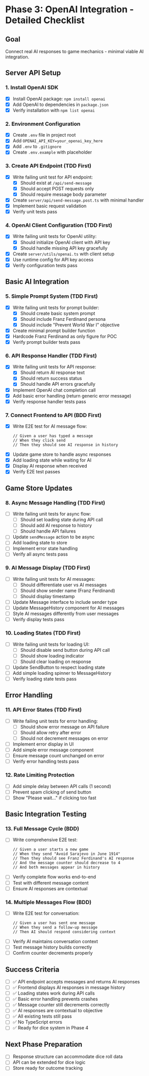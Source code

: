 # Phase 3: OpenAI Integration - Detailed Checklist

## Goal
Connect real AI responses to game mechanics - minimal viable AI integration.

## Server API Setup

### 1. Install OpenAI SDK
- [x] Install OpenAI package: `npm install openai`
- [x] Add OpenAI to dependencies in `package.json`
- [x] Verify installation with `npm list openai`

### 2. Environment Configuration
- [x] Create `.env` file in project root
- [x] Add `OPENAI_API_KEY=your_openai_key_here`
- [x] Add `.env` to `.gitignore`
- [x] Create `.env.example` with placeholder

### 3. Create API Endpoint (TDD First)
- [x] Write failing unit test for API endpoint:
  - [x] Should exist at `/api/send-message`
  - [x] Should accept POST requests only
  - [x] Should require message body parameter
- [x] Create `server/api/send-message.post.ts` with minimal handler
- [x] Implement basic request validation
- [x] Verify unit tests pass

### 4. OpenAI Client Configuration (TDD First)
- [x] Write failing unit tests for OpenAI utility:
  - [x] Should initialize OpenAI client with API key
  - [x] Should handle missing API key gracefully
- [x] Create `server/utils/openai.ts` with client setup
- [x] Use runtime config for API key access
- [x] Verify configuration tests pass

## Basic AI Integration

### 5. Simple Prompt System (TDD First)
- [x] Write failing unit tests for prompt builder:
  - [x] Should create basic system prompt
  - [x] Should include Franz Ferdinand persona
  - [x] Should include "Prevent World War I" objective
- [x] Create minimal prompt builder function
- [x] Hardcode Franz Ferdinand as only figure for POC
- [x] Verify prompt builder tests pass

### 6. API Response Handler (TDD First)
- [x] Write failing unit tests for API response:
  - [x] Should return AI response text
  - [x] Should return success status
  - [x] Should handle API errors gracefully
- [x] Implement OpenAI chat completion call
- [x] Add basic error handling (return generic error message)
- [x] Verify response handler tests pass

### 7. Connect Frontend to API (BDD First)
- [x] Write E2E test for AI message flow:
  ```
  // Given a user has typed a message
  // When they click send
  // Then they should see AI response in history
  ```
- [x] Update game store to handle async responses
- [x] Add loading state while waiting for AI
- [x] Display AI response when received
- [x] Verify E2E test passes

## Game Store Updates

### 8. Async Message Handling (TDD First)
- [ ] Write failing unit tests for async flow:
  - [ ] Should set loading state during API call
  - [ ] Should add AI response to history
  - [ ] Should handle API failures
- [ ] Update `sendMessage` action to be async
- [ ] Add loading state to store
- [ ] Implement error state handling
- [ ] Verify all async tests pass

### 9. AI Message Display (TDD First)
- [ ] Write failing unit tests for AI messages:
  - [ ] Should differentiate user vs AI messages
  - [ ] Should show sender name (Franz Ferdinand)
  - [ ] Should display timestamp
- [ ] Update Message interface to include sender type
- [ ] Update MessageHistory component for AI messages
- [ ] Style AI messages differently from user messages
- [ ] Verify display tests pass

### 10. Loading States (TDD First)
- [ ] Write failing unit tests for loading UI:
  - [ ] Should disable send button during API call
  - [ ] Should show loading indicator
  - [ ] Should clear loading on response
- [ ] Update SendButton to respect loading state
- [ ] Add simple loading spinner to MessageHistory
- [ ] Verify loading state tests pass

## Error Handling

### 11. API Error States (TDD First)
- [ ] Write failing unit tests for error handling:
  - [ ] Should show error message on API failure
  - [ ] Should allow retry after error
  - [ ] Should not decrement messages on error
- [ ] Implement error display in UI
- [ ] Add simple error message component
- [ ] Ensure message count unchanged on error
- [ ] Verify error handling tests pass

### 12. Rate Limiting Protection
- [ ] Add simple delay between API calls (1 second)
- [ ] Prevent spam clicking of send button
- [ ] Show "Please wait..." if clicking too fast

## Basic Integration Testing

### 13. Full Message Cycle (BDD)
- [ ] Write comprehensive E2E test:
  ```
  // Given a user starts a new game
  // When they send "Avoid Sarajevo in June 1914"
  // Then they should see Franz Ferdinand's AI response
  // And the message counter should decrease to 4
  // And both messages appear in history
  ```
- [ ] Verify complete flow works end-to-end
- [ ] Test with different message content
- [ ] Ensure AI responses are contextual

### 14. Multiple Messages Flow (BDD)
- [ ] Write E2E test for conversation:
  ```
  // Given a user has sent one message
  // When they send a follow-up message
  // Then AI should respond considering context
  ```
- [ ] Verify AI maintains conversation context
- [ ] Test message history builds correctly
- [ ] Confirm counter decrements properly

## Success Criteria
- [ ] ✅ API endpoint accepts messages and returns AI responses
- [ ] ✅ Frontend displays AI responses in message history
- [ ] ✅ Loading states work during API calls
- [ ] ✅ Basic error handling prevents crashes
- [ ] ✅ Message counter still decrements correctly
- [ ] ✅ AI responses are contextual to objective
- [ ] ✅ All existing tests still pass
- [ ] ✅ No TypeScript errors
- [ ] ✅ Ready for dice system in Phase 4

## Next Phase Preparation
- [ ] Response structure can accommodate dice roll data
- [ ] API can be extended for dice logic
- [ ] Store ready for outcome tracking
